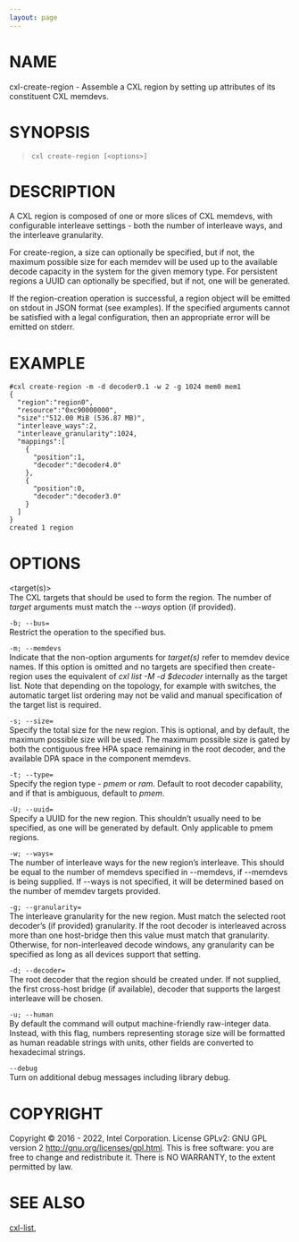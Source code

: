 ```yaml
---
layout: page
---
```


# NAME

cxl-create-region - Assemble a CXL region by setting up attributes of
its constituent CXL memdevs.

# SYNOPSIS

>     cxl create-region [<options>]

# DESCRIPTION

A CXL region is composed of one or more slices of CXL memdevs, with
configurable interleave settings - both the number of interleave ways,
and the interleave granularity.

For create-region, a size can optionally be specified, but if not, the
maximum possible size for each memdev will be used up to the available
decode capacity in the system for the given memory type. For persistent
regions a UUID can optionally be specified, but if not, one will be
generated.

If the region-creation operation is successful, a region object will be
emitted on stdout in JSON format (see examples). If the specified
arguments cannot be satisfied with a legal configuration, then an
appropriate error will be emitted on stderr.

# EXAMPLE

    #cxl create-region -m -d decoder0.1 -w 2 -g 1024 mem0 mem1
    {
      "region":"region0",
      "resource":"0xc90000000",
      "size":"512.00 MiB (536.87 MB)",
      "interleave_ways":2,
      "interleave_granularity":1024,
      "mappings":[
        {
          "position":1,
          "decoder":"decoder4.0"
        },
        {
          "position":0,
          "decoder":"decoder3.0"
        }
      ]
    }
    created 1 region

# OPTIONS

\<target(s)\>  
The CXL targets that should be used to form the region. The number of
*target* arguments must match the *--ways* option (if provided).

<!-- -->

`-b; --bus=`  
Restrict the operation to the specified bus.

`-m; --memdevs`  
Indicate that the non-option arguments for *target(s)* refer to memdev
device names. If this option is omitted and no targets are specified
then create-region uses the equivalent of *cxl list -M -d \$decoder*
internally as the target list. Note that depending on the topology, for
example with switches, the automatic target list ordering may not be
valid and manual specification of the target list is required.

`-s; --size=`  
Specify the total size for the new region. This is optional, and by
default, the maximum possible size will be used. The maximum possible
size is gated by both the contiguous free HPA space remaining in the
root decoder, and the available DPA space in the component memdevs.

`-t; --type=`  
Specify the region type - *pmem* or *ram*. Default to root decoder
capability, and if that is ambiguous, default to *pmem*.

`-U; --uuid=`  
Specify a UUID for the new region. This shouldn’t usually need to be
specified, as one will be generated by default. Only applicable to pmem
regions.

`-w; --ways=`  
The number of interleave ways for the new region’s interleave. This
should be equal to the number of memdevs specified in --memdevs, if
--memdevs is being supplied. If --ways is not specified, it will be
determined based on the number of memdev targets provided.

`-g; --granularity=`  
The interleave granularity for the new region. Must match the selected
root decoder’s (if provided) granularity. If the root decoder is
interleaved across more than one host-bridge then this value must match
that granularity. Otherwise, for non-interleaved decode windows, any
granularity can be specified as long as all devices support that
setting.

`-d; --decoder=`  
The root decoder that the region should be created under. If not
supplied, the first cross-host bridge (if available), decoder that
supports the largest interleave will be chosen.

<!-- -->

`-u; --human`  
By default the command will output machine-friendly raw-integer data.
Instead, with this flag, numbers representing storage size will be
formatted as human readable strings with units, other fields are
converted to hexadecimal strings.

<!-- -->

`--debug`  
Turn on additional debug messages including library debug.

# COPYRIGHT

Copyright © 2016 - 2022, Intel Corporation. License GPLv2: GNU GPL
version 2 <http://gnu.org/licenses/gpl.html>. This is free software: you
are free to change and redistribute it. There is NO WARRANTY, to the
extent permitted by law.

# SEE ALSO

[cxl-list](cxl-list),
